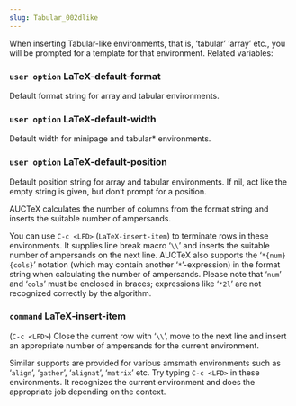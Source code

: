 ```yaml
---
slug: Tabular_002dlike
---
```


When inserting Tabular-like environments, that is, ‘tabular’ ‘array’ etc., you will be prompted for a template for that environment. Related variables:

### <span className="tag useroption">`user option`</span> **LaTeX-default-format**

Default format string for array and tabular environments.

### <span className="tag useroption">`user option`</span> **LaTeX-default-width**

Default width for minipage and tabular\* environments.

### <span className="tag useroption">`user option`</span> **LaTeX-default-position**

Default position string for array and tabular environments. If nil, act like the empty string is given, but don’t prompt for a position.

AUCTeX calculates the number of columns from the format string and inserts the suitable number of ampersands.

You can use `C-c <LFD>` (`LaTeX-insert-item`) to terminate rows in these environments. It supplies line break macro ‘`\\`’ and inserts the suitable number of ampersands on the next line. AUCTeX also supports the ‘`*{num}{cols}`’ notation (which may contain another ‘`*`’-expression) in the format string when calculating the number of ampersands. Please note that ‘`num`’ and ‘`cols`’ must be enclosed in braces; expressions like ‘`*2l`’ are not recognized correctly by the algorithm.

### <span className="tag command">`command`</span> **LaTeX-insert-item**

(`C-c <LFD>`) Close the current row with ‘`\\`’, move to the next line and insert an appropriate number of ampersands for the current environment.

Similar supports are provided for various amsmath environments such as ‘`align`’, ‘`gather`’, ‘`alignat`’, ‘`matrix`’ etc. Try typing `C-c <LFD>` in these environments. It recognizes the current environment and does the appropriate job depending on the context.
